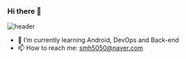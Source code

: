 ### Hi there 👋
![header](https://capsule-render.vercel.app/api?type=wave&color=auto&height=300&section=header&text=Minhyeok%20Sun&fontSize=90)
- 🌱 I’m currently learning Android, DevOps and Back-end
- 📫 How to reach me: smh5050@naver.com   
